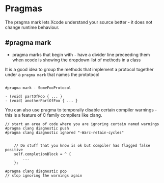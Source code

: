 # Pragmas

The pragma mark lets Xcode understand your source better - it does not change
runtime behaviour.

## #pragma mark

- pragma marks that begin with `-` have a divider line preceeding them when
  xcode is showing the dropdown list of methods in a class

It is a good idea to group the methods that implement a protocol together under
a `pragma mark` that names the prototocol

```objc

#pragma mark - SomeFooProtocol

- (void) partOfFoo { ... }
- (void) anotherPartOfFoo { ... }
```

You can also use pragma to temporaily disable certain compiler warnings - this
is a feature of C family compilers like clang.

```objc
// start an area of code where you are ignoring certain named warnings
#pragma clang diagnostic push
#pragma clang diagnostic ignored "-Warc-retain-cycles"


    // Do stuff that you know is ok but compiler has flagged false positive
    self.completionBlock = ^ {
        ...
    };

#pragma clang diagnostic pop
// stop ignoring the warnings again
```
